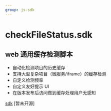 ```yaml
---
group: js-sdk
---
```


# checkFileStatus.sdk

## web 通用缓存检测脚本

- 自动化检测项目的历史缓存
- 支持大型复杂项目（微服务/iframe）的缓存检测
- 自定义检测频率
- 自定义友好提示 UI
- 在版本发布后访问做到缓存处理用户无感知

[sdk](https://github.com/torrentjiang/web-sdk) [暂未开源]

